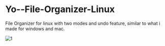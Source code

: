 # Yo--File-Organizer-Linux
File Organizer for linux with two modes and undo feature, similar to what i made for windows and mac.


![1](https://user-images.githubusercontent.com/44476743/63114739-91c84700-bf63-11e9-9c5f-41dba6dbcd9f.gif)
